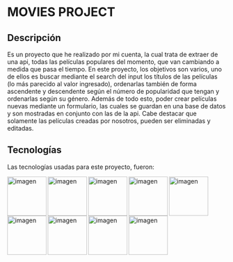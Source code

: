 # MOVIES PROJECT

## Descripción

Es un proyecto que he realizado por mi cuenta, la cual trata de extraer de una api, todas las películas populares del momento, que van cambiando a medida que pasa el tiempo. En este proyecto, los objetivos son varios, uno de ellos es buscar mediante el search del input los títulos de las películas (lo más parecido al valor ingresado), ordenarlas también de forma ascendente y descendente según el número de popularidad que tengan y ordenarlas según su género. Además de todo esto, poder crear películas nuevas mediante un formulario, las cuales se guardan en una base de datos y son mostradas en conjunto con las de la api. Cabe destacar que solamente las películas creadas por nosotros, pueden ser eliminadas y editadas.


## Tecnologías

Las tecnologías usadas para este proyecto, fueron:

<div>
<p>
  <img align="left"  src="https://cdn-icons-png.flaticon.com/512/732/732212.png"  alt="imagen "width="90px"/>
</p>

<p><img align="left" src="https://cdn4.iconfinder.com/data/icons/social-media-logos-6/512/121-css3-512.png"  alt="imagen "width="90px" /></p>

<p><img align="left" src="https://upload.wikimedia.org/wikipedia/commons/6/6a/JavaScript-logo.png"  alt="imagen "width="90px"/></p>

<p><img align="left" src="https://upload.wikimedia.org/wikipedia/commons/thumb/a/a7/React-icon.svg/2300px-React-icon.svg.png"  alt="imagen "width="90px"/></p>

<p><img align="left" src="https://d33wubrfki0l68.cloudfront.net/0834d0215db51e91525a25acf97433051f280f2f/c30f5/img/redux.svg"  alt="imagen "width="90px"/></p>

<p><img align="left" src="https://upload.wikimedia.org/wikipedia/commons/thumb/d/d9/Node.js_logo.svg/1200px-Node.js_logo.svg.png"  alt="imagen "width="90px"/></p>

<p><img align="left" src="https://skillshack.blob.core.windows.net/uploads/express.webp"  alt="imagen "width="90px"/></p>

<p><img align="left" src="https://upload.wikimedia.org/wikipedia/commons/thumb/2/29/Postgresql_elephant.svg/1200px-Postgresql_elephant.svg.png"  alt="imagen "width="90px"/></p>

<p><img align="left" src="https://seeklogo.com/images/S/sequelize-logo-9A5075DB9F-seeklogo.com.png"  alt="imagen "width="90px"/></p></div>

